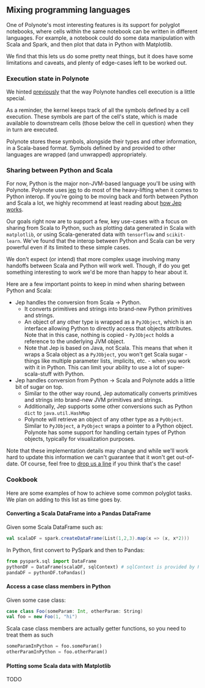 ## Mixing programming languages

One of Polynote's most interesting features is its support for polyglot notebooks, where cells within the same notebook 
can be written in different languages. For example, a notebook could do some data manipulation with Scala and Spark, 
and then plot that data in Python with Matplotlib. 

We find that this lets us do some pretty neat things, but it does have some limitations and caveats, and plenty of edge-cases
left to be worked out. 

### Execution state in Polynote

We hinted [previously](02-basic-usage.md#The-symbol-table-and-input-scope) that the way Polynote handles cell execution
is a little special.

As a reminder, the kernel keeps track of all the symbols defined by a cell execution. These symbols are part 
of the cell's state, which is made available to downstream cells (those below the cell in question) when they in turn 
are executed. 

Polynote stores these symbols, alongside their types and other information, in a Scala-based format. Symbols defined by
and provided to other languages are wrapped (and unwrapped) appropriately. 

### Sharing between Python and Scala

For now, Python is the major non-JVM-based language you'll be using with Polynote. Polynote uses 
[jep](https://github.com/ninia/jep) to do most of the heavy-lifting when it comes to Python interop. If you're going to
be moving back and forth between Python and Scala a lot, we highly recommend at least reading about 
[how Jep works](https://github.com/ninia/jep/wiki/How-Jep-Works).

Our goals right now are to support a few, key use-cases with a focus on sharing from Scala to Python, 
such as plotting data generated in Scala with `matplotlib`, or using Scala-generated data with `tensorflow` and 
`scikit-learn`. We've found that the interop between Python and Scala can be very powerful even if its limited to these 
simple cases. 

We don't expect (or intend) that more complex usage involving many handoffs between Scala and Python will work well. Though, 
if do you get something interesting to work we'd be more than happy to hear about it. 

Here are a few important points to keep in mind when sharing between Python and Scala:

* Jep handles the conversion from Scala -> Python. 
  * It converts primitives and strings into brand-new Python primitives and strings. 
  * An object of any other type is wrapped as a `PyJObject`, which is an interface allowing Python to directly access 
    that objects attributes. Note that in this case, nothing is copied - `PyJObject` holds a reference to the underlying 
    JVM object. 
  * Note that Jep is based on Java, not Scala. This means that when it wraps a Scala object as a `PyJObject`, you won't 
    get Scala sugar - things like multiple parameter lists, implicits, etc. - when you work with it in Python. 
    This can limit your ability to use a lot of super-scala-stuff with Python.
* Jep handles conversion from Python -> Scala and Polynote adds a little bit of sugar on top. 
  * Similar to the other way round, Jep automatically converts primitives and strings into brand-new JVM primitives and strings.
  * Additionally, Jep supports some other conversions such as Python `dict` to `java.util.HashMap`
  * Polynote will retrieve an object of any other type as a `PyObject`. Similar to `PyJObject`, a `PyObject` wraps a pointer
    to a Python object. Polynote has some support for handling certain types of Python objects, typically for visualization 
    purposes. 

Note that these implementation details may change and while we'll work hard to update this information we can't guarantee
that it won't get out-of-date. Of course, feel free to [drop us a line](https://gitter.im/polynote/polynote) if you 
think that's the case!

### Cookbook

Here are some examples of how to achieve some common polyglot tasks. We plan on adding to this list as time goes by. 

#### Converting a Scala DataFrame into a Pandas DataFrame

Given some Scala DataFrame such as:

```scala
val scalaDF = spark.createDataFrame(List(1,2,3).map(x => (x, x*2)))
```

In Python, first convert to PySpark and then to Pandas: 

```python
from pyspark.sql import DataFrame
pythonDF = DataFrame(scalaDF, sqlContext) # sqlContext is provided by Polynote
pandaDF = pythonDF.toPandas()
```

#### Access a case class members in Python

Given some case class: 

```scala
case class Foo(someParam: Int, otherParam: String)
val foo = new Foo(1, "hi")
```

Scala case class members are actually getter functions, so you need to treat them as such

```python
someParamInPython = foo.someParam()
otherParamInPython = foo.otherParam()
```

#### Plotting some Scala data with Matplotlib

TODO

